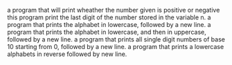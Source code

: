 a program that will print wheather the number given is positive or negative
this program print the last digit of the number stored in the variable n.
a program that prints the alphabet in lowercase, followed by a new line.
a program that prints the alphabet in lowercase, and then in uppercase, followed by a new line.
a program that prints all single digit numbers of base 10 starting from 0, followed by a new line.
a program that prints a lowercase alphabets in reverse followed by new line.
